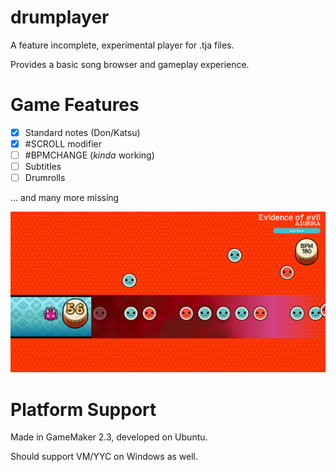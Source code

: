 # drumplayer

A feature incomplete, experimental player for .tja files.

Provides a basic song browser and gameplay experience.

# Game Features
- [x] Standard notes (Don/Katsu)
- [x] #SCROLL modifier
- [ ] #BPMCHANGE (*kinda* working)
- [ ] Subtitles
- [ ] Drumrolls

... and many more missing

![screenshot](img/game.png)

# Platform Support
Made in GameMaker 2.3, developed on Ubuntu.

Should support VM/YYC on Windows as well.
